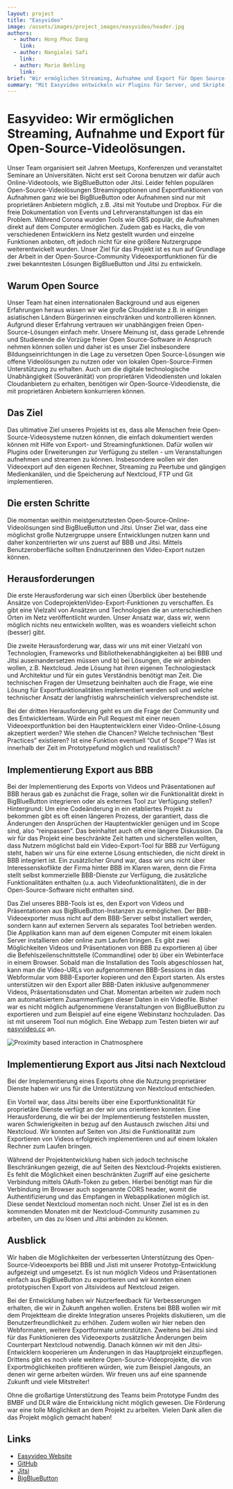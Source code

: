 ```yaml
---
layout: project
title: "Easyvideo"
image: /assets/images/project_images/easyvideo/header.jpg
authors:
  - author: Hong Phuc Dang
    link:
  - author: Nangialei Safi
    link:
  - author: Mario Behling
    link:
brief: "Wir ermöglichen Streaming, Aufnahme und Export für Open Source-Videolösungen."
summary: "Mit Easyvideo entwickeln wir Plugins für Server, und Skripte, um Aufnahme- und Export-Funktionen in BBB und Jitsi nachzurüsten und den Endnutzer\\*innen zur Verfügung zu stellen."
---
```


# Easyvideo: Wir ermöglichen Streaming, Aufnahme und Export für Open-Source-Videolösungen.

Unser Team organisiert seit Jahren Meetups, Konferenzen und veranstaltet Seminare an Universitäten. Nicht erst seit Corona benutzen wir dafür auch Online-Videotools, wie BigBlueButton oder Jitsi. Leider fehlen populären Open-Source-Videolösungen Streamingoptionen und Exportfunktionen von Aufnahmen ganz wie bei BigBlueButton oder Aufnahmen sind nur mit proprietären Anbietern möglich, z.B. Jitsi mit Youtube und Dropbox. Für die freie Dokumentation von Events und Lehrveranstaltungen ist das ein Problem. Während Corona wurden Tools wie OBS populär, die Aufnahmen direkt auf dem Computer ermöglichen. Zudem gab es Hacks, die von verschiedenen Entwicklern ins Netz gestellt wurden und einzelne Funktionen anboten, oft jedoch nicht für eine größere Nutzergruppe weiterentwickelt wurden. Unser Ziel für das Projekt ist es nun auf Grundlage der Arbeit in der Open-Source-Community Videoexportfunktionen für die zwei bekanntesten Lösungen BigBlueButton und Jitsi zu entwickeln.


## Warum Open Source

Unser Team hat einen internationalen Background und aus eigenen Erfahrungen heraus wissen wir wie große Clouddienste z.B. in einigen asiatischen Ländern Bürgerinnen einschränken und kontrollieren können. Aufgrund dieser Erfahrung vertrauen wir unabhängigen freien Open-Source-Lösungen einfach mehr. Unsere Meinung ist, dass gerade Lehrende und Studierende die Vorzüge freier Open Source-Software in Anspruch nehmen können sollen und daher ist es unser Ziel insbesondere Bildungseinrichtungen in die Lage zu versetzen Open Source-Lösungen wie offene Videolösungen zu nutzen oder von lokalen Open-Source-Firmen Unterstützung zu erhalten. Auch um die digitale technologische Unabhängigkeit (Souveränität) von proprietären Videodiensten und lokalen Cloudanbietern zu erhalten, benötigen wir Open-Source-Videodienste, die mit proprietären Anbietern konkurrieren können.


## Das Ziel

Das ultimative Ziel unseres Projekts ist es, dass alle Menschen freie Open-Source-Videosysteme nutzen können, die einfach dokumentiert werden können mit Hilfe von Export- und Streamingfunktionen. Dafür wollen wir Plugins oder Erweiterungen zur Verfügung zu stellen - um Veranstaltungen aufnehmen und streamen zu können. Insbesondere wollen wir den Videoexport auf den eigenen Rechner, Streaming zu Peertube und gängigen Medienkanälen, und die Speicherung auf Nextcloud, FTP und Git implementieren.


## Die ersten Schritte

Die momentan weithin meistgenutztesten Open-Source-Online-Videolösungen sind BigBlueButton und Jitsi. Unser Ziel war, dass eine möglichst große Nutzergruppe unsere Entwicklungen nutzen kann und daher konzentrierten wir uns zuerst auf BBB und Jitsi. Mittels Benutzeroberfläche sollten Endnutzerinnen den Video-Export nutzen können.


## Herausforderungen

Die erste Herausforderung war sich einen Überblick über bestehende Ansätze von CodeprojektenVideo-Export-Funktionen zu verschaffen. Es gibt eine Vielzahl von Ansätzen und Technologien die an unterschiedlichen Orten im Netz veröffentlicht wurden. Unser Ansatz war, dass wir, wenn möglich nichts neu entwickeln wollten, was es woanders vielleicht schon (besser) gibt. 

Die zweite Herausforderung war, dass wir uns mit einer Vielzahl von Technologien, Frameworks und Bibliothekenabhängigkeiten a) bei BBB und Jitsi auseinandersetzen müssen und b) bei Lösungen, die wir anbinden wollen, z.B. Nextcloud. Jede Lösung hat ihren eigenen Technologiestack und Architektur und für ein gutes Verständnis benötigt man Zeit. Die technischen Fragen der Umsetzung beinhalten auch die Frage, wie eine Lösung für Exportfunktionalitäten implementiert werden soll und welche technischer Ansatz der langfristig wahrscheinlich vielversprechendste ist. 

Bei der dritten Herausforderung geht es um die Frage der Community und des Entwicklerteam. Würde ein Pull Request mit einer neuen Videoexportfunktion bei den Hauptentwicklern einer Video-Online-Lösung akzeptiert werden? Wie stehen die Chancen? Welche technischen “Best Practices” existieren? Ist eine Funktion eventuell “Out of Scope”? Was ist innerhalb der Zeit im Prototypefund möglich und realistisch?


## Implementierung Export aus BBB

Bei der Implementierung des Exports von Videos und Präsentationen auf BBB heraus gab es zunächst die Frage, sollen wir die Funktionalität direkt in BigBlueButton integrieren oder als externes Tool zur Verfügung stellen? Hintergrund: Um eine Codeänderung in ein etabliertes Projekt zu bekommen gibt es oft einen längeren Prozess, der garantiert, dass die Änderungen den Ansprüchen der Hauptentwickler genügen und im Scope sind, also “reinpassen”. Das beinhaltet auch oft eine längere Diskussion. Da wir für das Projekt eine beschränkte Zeit hatten und sicherstellen wollten, dass Nutzern möglichst bald ein Video-Export-Tool für BBB zur Verfügung steht, haben wir uns für eine externe Lösung entschieden, die nicht direkt in BBB integriert ist. Ein zusätzlicher Grund war, dass wir uns nicht über Interessenskoflikte der Firma hinter BBB im Klaren waren, denn die Firma stellt selbst kommerzielle BBB-Dienste zur Verfügung, die zusätzliche Funktionalitäten enthalten (u.a. auch Videofunktionalitäten), die in der Open-Source-Software nicht enthalten sind.

Das Ziel unseres BBB-Tools ist es, den Export von Videos und Präsentationen aus BigBlueButton-Instanzen zu ermöglichen. Der BBB-Videoexporter muss nicht auf dem BBB-Server selbst installiert werden, sondern kann auf externen Servern als separates Tool betrieben werden. Die Applikation kann man auf dem eigenen Computer mit einem lokalen Server installieren oder online zum Laufen bringen. Es gibt zwei Möglichkeiten Videos und Präsentationen von BBB zu exportieren a) über die Befehlszeilenschnittstelle (Commandline) oder b) über ein Webinterface in einem Browser. Sobald man die Installation des Tools abgeschlossen hat, kann man die Video-URLs von aufgenommenen BBB-Sessions in das Webformular vom BBB-Exporter kopieren und den Export starten. Als erstes unterstützen wir den Export aller BBB-Daten inklusive aufgenommener Videos, Präsentationsdaten und Chat. Momentan arbeiten wir zudem noch am automatisiertem Zusammenfügen dieser Daten in ein Videofile. Bisher war es nicht möglich aufgenommene Veranstaltungen von BigBlueButton zu exportieren und zum Beispiel auf eine eigene Webinstanz hochzuladen. Das ist mit unserem Tool nun möglich. Eine Webapp zum Testen bieten wir auf [easyvideo.cc](https://easyvideo.cc) an.

![Proximity based interaction in Chatmosphere](/assets/images/project_images/easyvideo/easyvideo_bbbexporter.png)


## Implementierung Export aus Jitsi nach Nextcloud

Bei der Implementierung eines Exports ohne die Nutzung proprietärer Dienste haben wir uns für die Unterstützung von Nextcloud entschieden. 

Ein Vorteil war, dass Jitsi bereits über eine Exportfunktionalität für proprietäre Dienste verfügt an der wir uns orientieren konnten. Eine Herausforderung, die wir bei der Implementierung feststellen mussten, waren Schwierigkeiten in bezug auf den Austausch zwischen Jitsi und Nextcloud. Wir konnten auf Seiten von Jitsi die Funktionalität zum Exportieren von Videos erfolgreich implementieren und auf einem lokalen Rechner zum Laufen bringen.

Während der Projektentwicklung haben sich jedoch technische Beschränkungen gezeigt, die auf Seiten des Nextcloud-Projekts existieren. Es fehlt die Möglichkeit einen beschränkten Zugriff auf eine gesicherte Verbindung mittels OAuth-Token zu geben. Hierbei benötigt man für die Verbindung im Browser auch sogenannte CORS header, womit die Authentifizierung und das Empfangen in Webapplikationen möglich ist. Diese sendet Nextcloud momentan noch nicht. Unser Ziel ist es in den kommenden Monaten mit der Nextcloud-Community zusammen zu arbeiten, um das zu lösen und Jitsi anbinden zu können. 


## Ausblick

Wir haben die Möglichkeiten der verbesserten Unterstützung des Open-Source-Videoexports bei BBB und Jisti mit unserer Prototyp-Entwicklung aufgezeigt und umgesetzt. Es ist nun möglich Videos und Präsentationen einfach aus BigBlueButton zu exportieren und wir konnten einen prototypischen Export von Jitsivideos auf Nextcloud zeigen.

Bei der Entwicklung haben wir Nutzerfeedback für Verbesserungen erhalten, die wir in Zukunft angehen wollen. Erstens bei BBB wollen wir mit dem Projektteam die direkte Integration unseres Projekts diskutieren, um die Benutzerfreundlichkeit zu erhöhen. Zudem wollen wir hier neben den Webformaten, weitere Exportformate unterstützen. Zweitens bei Jitsi sind für das Funktionieren des Videoexports zusätzliche Änderungen beim Counterpart Nextcloud notwendig. Danach können wir mit den Jitsi-Entwicklern kooperieren um Änderungen in das Hauptprojekt einzupflegen. Drittens gibt es noch viele weitere Open-Source-Videoprojekte, die von Exportmöglichkeiten profitieren würden, wie zum Beispiel Jangouts, an denen wir gerne arbeiten würden. Wir freuen uns auf eine spannende Zukunft und viele Mitstreiter!

Ohne die großartige Unterstützung des Teams beim Prototype Fundm des BMBF und DLR wäre die Entwicklung nicht möglich gewesen. Die Förderung war eine tolle Möglichkeit an dem Projekt zu arbeiten. Vielen Dank allen die das Projekt möglich gemacht haben!


## Links

* [Easyvideo Website](https://easyvideo.cc)
* [GitHub](https://github.com/easyvideo) 
* [Jitsi](https://meet.jit.si) 
* [BigBlueButton](https://bigbluebutton.org) 